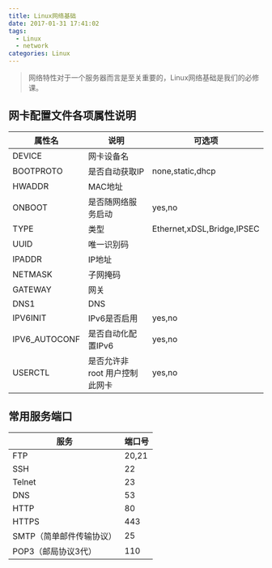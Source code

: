 ```yaml
---
title: Linux网络基础
date: 2017-01-31 17:41:02
tags:
  - Linux
  - network
categories: Linux
---
```


> 网络特性对于一个服务器而言是至关重要的，Linux网络基础是我们的必修课。
<!-- more -->

## 网卡配置文件各项属性说明
| 属性名 | 说明 | 可选项 |
|---------|----------------------------|---------|
|DEVICE|网卡设备名| |
|BOOTPROTO|是否自动获取IP| none,static,dhcp |
|HWADDR|MAC地址| |
|ONBOOT|是否随网络服务启动| yes,no |
|TYPE|类型| Ethernet,xDSL,Bridge,IPSEC |
|UUID|唯一识别码| |
|IPADDR|IP地址| |
|NETMASK|子网掩码| |
|GATEWAY|网关| |
|DNS1|DNS| |
|IPV6INIT|IPv6是否启用| yes,no |
|IPV6_AUTOCONF|是否自动化配置IPv6| yes,no |
|USERCTL|是否允许非 root 用户控制此网卡| yes,no |


## 常用服务端口
| 服务 | 端口号 |
|---------------|--------|
| FTP | 20,21 |
| SSH | 22 |
| Telnet | 23 |
| DNS | 53 |
| HTTP | 80 |
| HTTPS | 443 |
| SMTP（简单邮件传输协议） | 25 |
| POP3（邮局协议3代） | 110 |